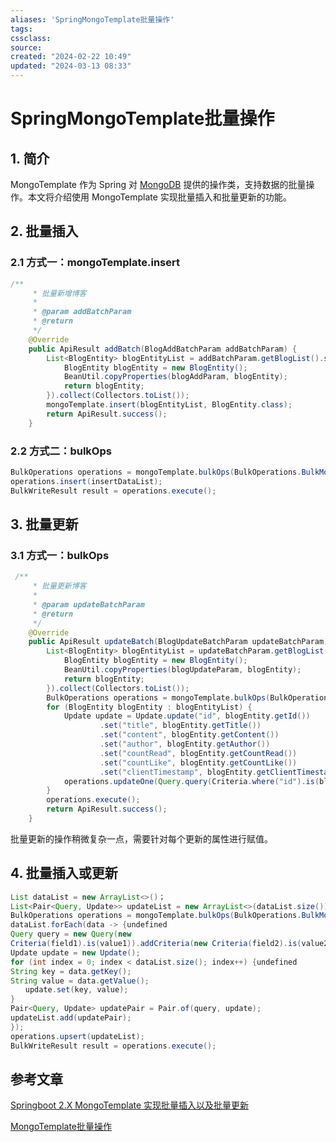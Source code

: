 ```yaml
---
aliases: 'SpringMongoTemplate批量操作'
tags: 
cssclass:
source:
created: "2024-02-22 10:49"
updated: "2024-03-13 08:33"
---
```

# SpringMongoTemplate批量操作

## 1. 简介

MongoTemplate 作为 Spring 对 [MongoDB](https://so.csdn.net/so/search?q=MongoDB&spm=1001.2101.3001.7020) 提供的操作类，支持数据的批量操作。本文将介绍使用 MongoTemplate 实现批量插入和批量更新的功能。

## 2. 批量插入

### 2.1 方式一：mongoTemplate.insert

```java
/**
     * 批量新增博客
     *
     * @param addBatchParam
     * @return
     */
    @Override
    public ApiResult addBatch(BlogAddBatchParam addBatchParam) {
        List<BlogEntity> blogEntityList = addBatchParam.getBlogList().stream().map(blogAddParam -> {
            BlogEntity blogEntity = new BlogEntity();
            BeanUtil.copyProperties(blogAddParam, blogEntity);
            return blogEntity;
        }).collect(Collectors.toList());
        mongoTemplate.insert(blogEntityList, BlogEntity.class);
        return ApiResult.success();
    }
```

### 2.2 方式二：bulkOps

```java
BulkOperations operations = mongoTemplate.bulkOps(BulkOperations.BulkMode.UNORDERED, collectionName);
operations.insert(insertDataList);
BulkWriteResult result = operations.execute();
```

## 3. 批量更新

### 3.1 方式一：bulkOps

```java
 /**
     * 批量更新博客
     *
     * @param updateBatchParam
     * @return
     */
    @Override
    public ApiResult updateBatch(BlogUpdateBatchParam updateBatchParam) {
        List<BlogEntity> blogEntityList = updateBatchParam.getBlogList().stream().map(blogUpdateParam -> {
            BlogEntity blogEntity = new BlogEntity();
            BeanUtil.copyProperties(blogUpdateParam, blogEntity);
            return blogEntity;
        }).collect(Collectors.toList());
        BulkOperations operations = mongoTemplate.bulkOps(BulkOperations.BulkMode.UNORDERED, BlogEntity.class);
        for (BlogEntity blogEntity : blogEntityList) {
            Update update = Update.update("id", blogEntity.getId())
                    .set("title", blogEntity.getTitle())
                    .set("content", blogEntity.getContent())
                    .set("author", blogEntity.getAuthor())
                    .set("countRead", blogEntity.getCountRead())
                    .set("countLike", blogEntity.getCountLike())
                    .set("clientTimestamp", blogEntity.getClientTimestamp());
            operations.updateOne(Query.query(Criteria.where("id").is(blogEntity.getId())), update);
        }
        operations.execute();
        return ApiResult.success();
    }
```

批量更新的操作稍微复杂一点，需要针对每个更新的属性进行赋值。

## 4. 批量插入或更新

```java
List dataList = new ArrayList<>()；
List<Pair<Query, Update>> updateList = new ArrayList<>(dataList.size());
BulkOperations operations = mongoTemplate.bulkOps(BulkOperations.BulkMode.UNORDERED, collectionName);
dataList.forEach(data -> {undefined
Query query = new Query(new
Criteria(field1).is(value1)).addCriteria(new Criteria(field2).is(value2));
Update update = new Update();
for (int index = 0; index < dataList.size(); index++) {undefined
String key = data.getKey();
String value = data.getValue();
　　update.set(key, value);
}
Pair<Query, Update> updatePair = Pair.of(query, update);
updateList.add(updatePair);
});
operations.upsert(updateList);
BulkWriteResult result = operations.execute();
```

## 参考文章

[Springboot 2.X MongoTemplate 实现批量插入以及批量更新](https://blog.csdn.net/Mrqiang9001/article/details/121352249)

[MongoTemplate批量操作](https://blog.csdn.net/weixin_42554772/article/details/122437425)